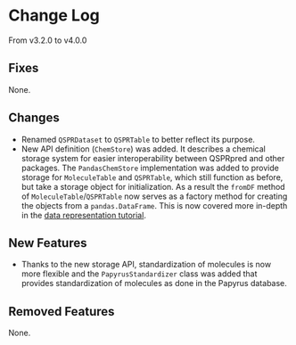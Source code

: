 # Change Log

From v3.2.0 to v4.0.0

## Fixes

None.

## Changes

- Renamed `QSPRDataset` to `QSPRTable` to better reflect its purpose.
- New API definition (`ChemStore`) was added. It describes a chemical storage system for
  easier interoperability between QSPRpred and other packages.
  The `PandasChemStore` implementation was added to provide storage
  for `MoleculeTable` and `QSPRTable`, which still function as before, but take a
  storage object for initialization. As a result the `fromDF` method
  of `MoleculeTable`/`QSPRTable` now serves as a factory method for creating the
  objects from a `pandas.DataFrame`. This is now covered more in-depth in
  the [data representation tutorial](./tutorials/basics/data/data_representation.ipynb).

## New Features

- Thanks to the new storage API, standardization of molecules is now more flexible and
  the `PapyrusStandardizer` class was added that provides standardization of molecules
  as done in the Papyrus database.

## Removed Features

None.

